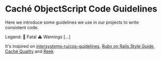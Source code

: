 # Caché ObjectScript Code Guidelines

Here we introduce some guidelines we use in our projects to write consistent code.

Legend:
:red_circle: Fatal 
:warning: Warnings
[...]

It's inspired on [intersystems-ru/cos-guidelines](https://github.com/intersystems-ru/cos-guidelines), [Ruby on Rails Style Guide](https://github.com/rubocop-hq/rails-style-guide), [Caché Quality](https://www.cachequality.com) and [Reek](https://github.com/troessner/reek)
